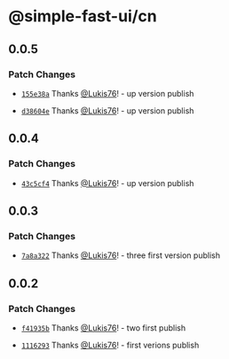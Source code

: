 # @simple-fast-ui/cn

## 0.0.5

### Patch Changes

- [`155e38a`](https://github.com/Lukis76/simple-fast-ui/commit/155e38af40f0423dc8c131223ae045203d784175) Thanks [@Lukis76](https://github.com/Lukis76)! - up version publish

- [`d38604e`](https://github.com/Lukis76/simple-fast-ui/commit/d38604e8311018b4719c6203d0e34d6cb0fc2d87) Thanks [@Lukis76](https://github.com/Lukis76)! - up version publish

## 0.0.4

### Patch Changes

- [`43c5cf4`](https://github.com/Lukis76/simple-fast-ui/commit/43c5cf4bf3baa12e971b9a9e228745f1eba49d31) Thanks [@Lukis76](https://github.com/Lukis76)! - up version publish

## 0.0.3

### Patch Changes

- [`7a8a322`](https://github.com/Lukis76/simple-fast-ui/commit/7a8a3227f775d4262b3c92026c6ed9870975e151) Thanks [@Lukis76](https://github.com/Lukis76)! - three first version publish

## 0.0.2

### Patch Changes

- [`f41935b`](https://github.com/Lukis76/simple-fast-ui/commit/f41935b60b11f4c8ac88c9782fc1fbe6e6180935) Thanks [@Lukis76](https://github.com/Lukis76)! - two first publish

- [`1116293`](https://github.com/Lukis76/simple-fast-ui/commit/1116293e3a3bdf17965f1e97cd346e2f45b8dbe9) Thanks [@Lukis76](https://github.com/Lukis76)! - first verions publish
